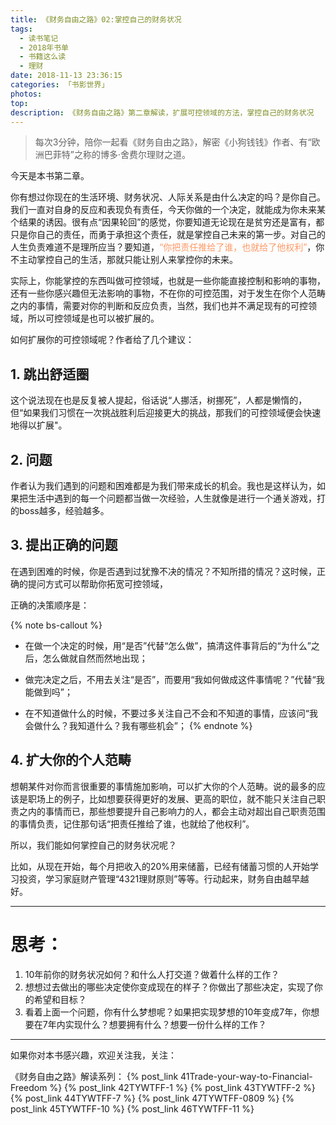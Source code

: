```yaml
---
title: 《财务自由之路》02:掌控自己的财务状况
tags:
  - 读书笔记
  - 2018年书单
  - 书籍这么读
  - 理财
date: 2018-11-13 23:36:15
categories: 「书影世界」
photos:
top:
description: 《财务自由之路》第二章解读，扩展可控领域的方法，掌控自己的财务状况
---
```

>每次3分钟，陪你一起看《财务自由之路》，解密《小狗钱钱》作者、有“欧洲巴菲特”之称的博多·舍费尔理财之道。

今天是本书第二章。

你有想过你现在的生活环境、财务状况、人际关系是由什么决定的吗？是你自己。我们一直对自身的反应和表现负有责任，今天你做的一个决定，就能成为你未来某个结果的诱因。很有点“因果轮回”的感觉，你要知道无论现在是贫穷还是富有，都只是你自己的责任，而勇于承担这个责任，就是掌控自己未来的第一步。对自己的人生负责难道不是理所应当？要知道，<font color="#FF9966">“你把责任推给了谁，也就给了他权利”</font>，你不主动掌控自己的生活，那就只能让别人来掌控你的未来。

实际上，你能掌控的东西叫做可控领域，也就是一些你能直接控制和影响的事物，还有一些你感兴趣但无法影响的事物，不在你的可控范围，对于发生在你个人范畴之内的事情，需要对你的判断和反应负责，当然，我们也并不满足现有的可控领域，所以可控领域是也可以被扩展的。

如何扩展你的可控领域呢？作者给了几个建议：

## 1. 跳出舒适圈

这个说法现在也是反复被人提起，俗话说“人挪活，树挪死”，人都是懒惰的，但“如果我们习惯在一次挑战胜利后迎接更大的挑战，那我们的可控领域便会快速地得以扩展"。

## 2. 问题

作者认为我们遇到的问题和困难都是为我们带来成长的机会。我也是这样认为，如果把生活中遇到的每一个问题都当做一次经验，人生就像是进行一个通关游戏，打的boss越多，经验越多。

## 3. 提出正确的问题

在遇到困难的时候，你是否遇到过犹豫不决的情况？不知所措的情况？这时候，正确的提问方式可以帮助你拓宽可控领域，

正确的决策顺序是：

{% note bs-callout %}
- 在做一个决定的时候，用“是否”代替“怎么做”，搞清这件事背后的“为什么”之后，怎么做就自然而然地出现；

- 做完决定之后，不用去关注“是否”，而要用“我如何做成这件事情呢？”代替“我能做到吗”；

- 在不知道做什么的时候，不要过多关注自己不会和不知道的事情，应该问“我会做什么？我知道什么？我有哪些机会”；
{% endnote %}

## 4. 扩大你的个人范畴

想朝某件对你而言很重要的事情施加影响，可以扩大你的个人范畴。说的最多的应该是职场上的例子，比如想要获得更好的发展、更高的职位，就不能只关注自己职责之内的事情而已，那些想要提升自己影响力的人，都会主动对超出自己职责范围的事情负责，记住那句话“把责任推给了谁，也就给了他权利”。

所以，我们能如何掌控自己的财务状况呢？

比如，从现在开始，每个月把收入的20%用来储蓄，已经有储蓄习惯的人开始学习投资，学习家庭财产管理“4321理财原则”等等。行动起来，财务自由越早越好。

---

# 思考：

1. 10年前你的财务状况如何？和什么人打交道？做着什么样的工作？
2. 想想过去做出的哪些决定使你变成现在的样子？你做出了那些决定，实现了你的希望和目标？
3. 看着上面一个问题，你有什么梦想呢？如果把实现梦想的10年变成7年，你想要在7年内实现什么？想要拥有什么？想要一份什么样的工作？

---
如果你对本书感兴趣，欢迎关注我，关注：

《财务自由之路》解读系列：
{% post_link 41Trade-your-way-to-Financial-Freedom %}
{% post_link 42TYWTFF-1 %}
{% post_link 43TYWTFF-2 %}
{% post_link 44TYWTFF-7 %}
{% post_link 47TYWTFF-0809 %}
{% post_link 45TYWTFF-10 %}
{% post_link 46TYWTFF-11 %}
